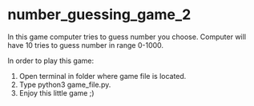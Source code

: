 # number_guessing_game_2
In this game computer tries to guess number you choose.
Computer will have 10 tries to guess number in range 0-1000.

In order to play this game:
1. Open terminal in folder where game file is located.
2. Type python3 game_file.py.
3. Enjoy this little game ;)
